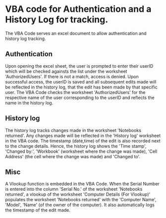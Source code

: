 # VBA code for Authentication and a History Log for tracking.
The VBA Code serves an excel document to allow authentication and history log tracking. 

## Authentication
Upon opening the excel sheet, the user is prompted to enter their userID which will be checked againsts the list under the worksheet 'AuthorizedUsers'. If there is not a match, access is denied. Upon successful access, the userID is saved and all subsequent edits made will be reflected in the history log, that the edit has been made by that specific user. The VBA Code checks the worksheet 'AuthorizedUsers' for the respective name of the user corresponding to the userID and reflects the name in the history log.

## History log
The history log tracks changes made in the worksheet 'Notebooks returned'. Any changes made will be reflected in the 'History log' worksheet in the VBA code. The timestamp (date,time) of the edit is also recorded next to the change details. Hence, the history log shows the 'Time stamp', 'Changed by:', 'Workbook' (worksheet where the change was made), 'Cell Address' (the cell where the change was made) and 'Changed to'.

## Misc
A Vlookup function is embedded in the VBA Code. When the Serial Number is entered into the column 'Serial No.' of the worksheet 'Notebooks returned', a vlookup of the worksheet 'Computer Details (For Vlookup)' populates the worksheet 'Notebooks returned' with the 'Computer Name', 'Model', 'Name' (of the owner of the computer). It also automatically logs the timestamp of the edit made.


